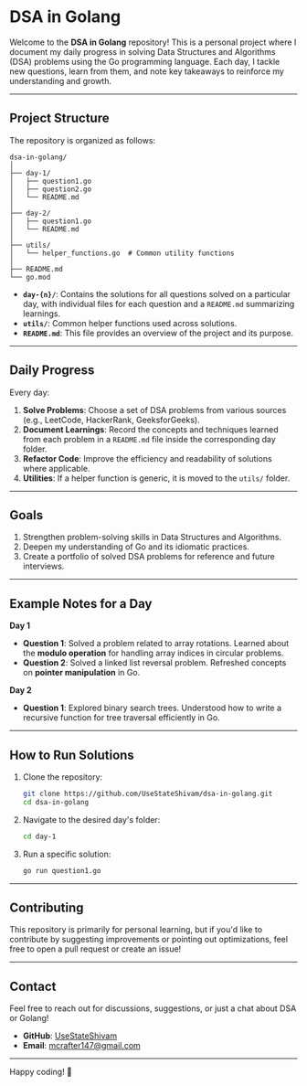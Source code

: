 # DSA in Golang

Welcome to the **DSA in Golang** repository! This is a personal project where I document my daily progress in solving Data Structures and Algorithms (DSA) problems using the Go programming language. Each day, I tackle new questions, learn from them, and note key takeaways to reinforce my understanding and growth.

---

## Project Structure

The repository is organized as follows:

```
dsa-in-golang/
│
├── day-1/
│   ├── question1.go
│   ├── question2.go
│   └── README.md
│
├── day-2/
│   ├── question1.go
│   └── README.md
│
├── utils/
│   └── helper_functions.go  # Common utility functions
│
├── README.md
└── go.mod
```

- **`day-{n}/`**: Contains the solutions for all questions solved on a particular day, with individual files for each question and a `README.md` summarizing learnings.
- **`utils/`**: Common helper functions used across solutions.
- **`README.md`**: This file provides an overview of the project and its purpose.

---

## Daily Progress

Every day:
1. **Solve Problems**: Choose a set of DSA problems from various sources (e.g., LeetCode, HackerRank, GeeksforGeeks).
2. **Document Learnings**: Record the concepts and techniques learned from each problem in a `README.md` file inside the corresponding day folder.
3. **Refactor Code**: Improve the efficiency and readability of solutions where applicable.
4. **Utilities**: If a helper function is generic, it is moved to the `utils/` folder.

---

## Goals

1. Strengthen problem-solving skills in Data Structures and Algorithms.
2. Deepen my understanding of Go and its idiomatic practices.
3. Create a portfolio of solved DSA problems for reference and future interviews.

---

## Example Notes for a Day

**Day 1**  
- **Question 1**: Solved a problem related to array rotations. Learned about the **modulo operation** for handling array indices in circular problems.  
- **Question 2**: Solved a linked list reversal problem. Refreshed concepts on **pointer manipulation** in Go.

**Day 2**  
- **Question 1**: Explored binary search trees. Understood how to write a recursive function for tree traversal efficiently in Go.

---

## How to Run Solutions

1. Clone the repository:
   ```bash
   git clone https://github.com/UseStateShivam/dsa-in-golang.git
   cd dsa-in-golang
   ```

2. Navigate to the desired day's folder:
   ```bash
   cd day-1
   ```

3. Run a specific solution:
   ```bash
   go run question1.go
   ```

---

## Contributing

This repository is primarily for personal learning, but if you'd like to contribute by suggesting improvements or pointing out optimizations, feel free to open a pull request or create an issue!

---

## Contact

Feel free to reach out for discussions, suggestions, or just a chat about DSA or Golang!  
- **GitHub**: [UseStateShivam](https://github.com/UseStateShivam)  
- **Email**: mcrafter147@gmail.com

---

Happy coding! 🚀
